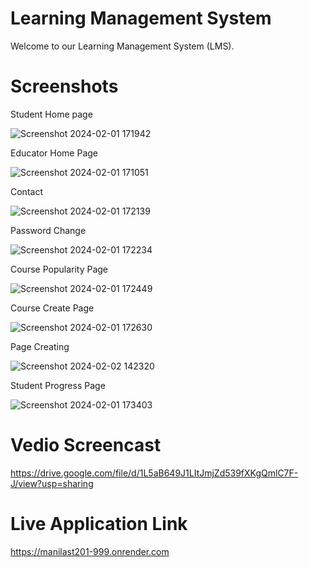 # Learning Management System
Welcome to our Learning Management System (LMS).
# Screenshots

Student Home page

![Screenshot 2024-02-01 171942](https://github.com/maniheist/wd201LastCap/assets/144818018/bab1ef08-efdd-4358-838d-0c58044eb839)

Educator Home Page

![Screenshot 2024-02-01 171051](https://github.com/maniheist/wd201LastCap/assets/144818018/589b2b97-c5d7-4afe-bcdb-06b57c7e9062)

Contact

![Screenshot 2024-02-01 172139](https://github.com/maniheist/wd201LastCap/assets/144818018/02f1ed84-f2ee-47dd-aeca-1ed2960ee903)

Password Change

![Screenshot 2024-02-01 172234](https://github.com/maniheist/wd201LastCap/assets/144818018/15397b77-93b9-46bc-9f5e-fd03486ca97b)

Course Popularity Page

![Screenshot 2024-02-01 172449](https://github.com/maniheist/wd201LastCap/assets/144818018/ffc68fcb-ba8b-4a97-a4d7-57172457ee15)

Course Create Page

![Screenshot 2024-02-01 172630](https://github.com/maniheist/wd201LastCap/assets/144818018/ddc26e85-53d5-42a0-bdac-2cc0a04c244e)

Page Creating

![Screenshot 2024-02-02 142320](https://github.com/maniheist/wd201LastCap/assets/144818018/f4195919-b59c-4f1b-ad9d-d8106b601367)






Student Progress Page

![Screenshot 2024-02-01 173403](https://github.com/maniheist/wd201LastCap/assets/144818018/0cd05da3-8845-494c-b25b-9d7284ea5467)


# Vedio Screencast

https://drive.google.com/file/d/1L5aB649J1LItJmjZd539fXKgQmlC7F-J/view?usp=sharing

# Live Application Link
https://manilast201-999.onrender.com
